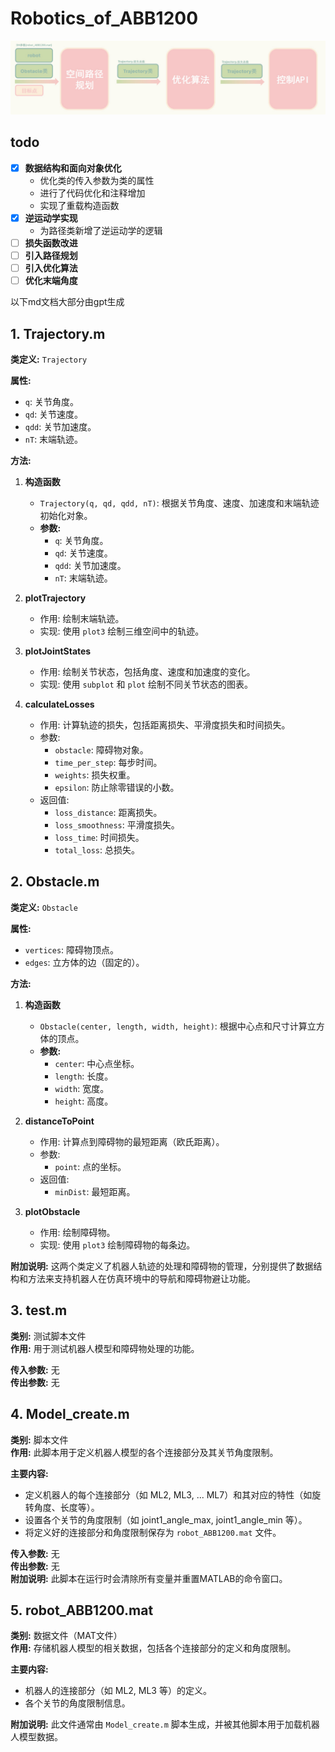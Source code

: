 # Robotics_of_ABB1200

![pic1](./pic/pic1.jpg)

## todo

- [x] **数据结构和面向对象优化**
  - 优化类的传入参数为类的属性
  - 进行了代码优化和注释增加
  - 实现了重载构造函数
- [x] **逆运动学实现**
  - 为路径类新增了逆运动学的逻辑
- [ ] **损失函数改进**
- [ ] **引入路径规划**
- [ ] **引入优化算法**
- [ ] **优化末端角度**

以下md文档大部分由gpt生成

## 1. Trajectory.m

**类定义:** `Trajectory`

**属性:**

- `q`: 关节角度。
- `qd`: 关节速度。
- `qdd`: 关节加速度。
- `nT`: 末端轨迹。

**方法:**

1. **构造函数**

   - `Trajectory(q, qd, qdd, nT)`: 根据关节角度、速度、加速度和末端轨迹初始化对象。
   - **参数:**
     - `q`: 关节角度。
     - `qd`: 关节速度。
     - `qdd`: 关节加速度。
     - `nT`: 末端轨迹。

2. **plotTrajectory**

   - 作用: 绘制末端轨迹。
   - 实现: 使用 `plot3` 绘制三维空间中的轨迹。

3. **plotJointStates**

   - 作用: 绘制关节状态，包括角度、速度和加速度的变化。
   - 实现: 使用 `subplot` 和 `plot` 绘制不同关节状态的图表。

4. **calculateLosses**

   - 作用: 计算轨迹的损失，包括距离损失、平滑度损失和时间损失。
   - 参数:
     - `obstacle`: 障碍物对象。
     - `time_per_step`: 每步时间。
     - `weights`: 损失权重。
     - `epsilon`: 防止除零错误的小数。
   - 返回值:
     - `loss_distance`: 距离损失。
     - `loss_smoothness`: 平滑度损失。
     - `loss_time`: 时间损失。
     - `total_loss`: 总损失。

## 2. Obstacle.m

**类定义:** `Obstacle`

**属性:**

- `vertices`: 障碍物顶点。
- `edges`: 立方体的边（固定的）。

**方法:**

1. **构造函数**

   - `Obstacle(center, length, width, height)`: 根据中心点和尺寸计算立方体的顶点。
   - **参数:**
     - `center`: 中心点坐标。
     - `length`: 长度。
     - `width`: 宽度。
     - `height`: 高度。

2. **distanceToPoint**

   - 作用: 计算点到障碍物的最短距离（欧氏距离）。
   - 参数:
     - `point`: 点的坐标。
   - 返回值:
     - `minDist`: 最短距离。

3. **plotObstacle**

   - 作用: 绘制障碍物。
   - 实现: 使用 `plot3` 绘制障碍物的每条边。

**附加说明:** 这两个类定义了机器人轨迹的处理和障碍物的管理，分别提供了数据结构和方法来支持机器人在仿真环境中的导航和障碍物避让功能。

## 3. test.m

**类别:** 测试脚本文件  
**作用:** 用于测试机器人模型和障碍物处理的功能。

**传入参数:** 无  
**传出参数:** 无  


## 4. Model_create.m

**类别:** 脚本文件  
**作用:** 此脚本用于定义机器人模型的各个连接部分及其关节角度限制。

**主要内容:**

- 定义机器人的每个连接部分（如 ML2, ML3, ... ML7）和其对应的特性（如旋转角度、长度等）。
- 设置各个关节的角度限制（如 joint1_angle_max, joint1_angle_min 等）。
- 将定义好的连接部分和角度限制保存为 `robot_ABB1200.mat` 文件。

**传入参数:** 无  
**传出参数:** 无  
**附加说明:** 此脚本在运行时会清除所有变量并重置MATLAB的命令窗口。

## 5. robot_ABB1200.mat

**类别:** 数据文件（MAT文件）  
**作用:** 存储机器人模型的相关数据，包括各个连接部分的定义和角度限制。

**主要内容:**

- 机器人的连接部分（如 ML2, ML3 等）的定义。
- 各个关节的角度限制信息。

**附加说明:** 此文件通常由 `Model_create.m` 脚本生成，并被其他脚本用于加载机器人模型数据。
